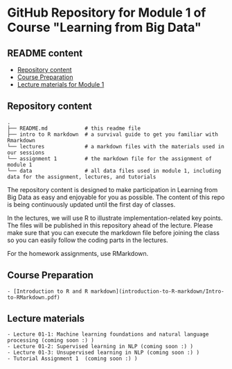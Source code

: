 # GitHub Repository for Module 1 of Course  "Learning from Big Data"

## README content
<!-- vim-markdown-toc GFM -->

* [Repository content](#repository-content)
* [Course Preparation](#Course-Preparation)
* [Lecture materials for Module 1](#lecture-materials)

  
<!-- vim-markdown-toc -->

## Repository content

```
.
├── README.md            # this readme file
├── intro to R markdown  # a survival guide to get you familiar with Rmarkdown
└── lectures             # a markdown files with the materials used in our sessions 
└── assignment 1         # the markdown file for the assignment of module 1 
└── data                 # all data files used in module 1, including data for the assignment, lectures, and tutorials

```

The repository content is designed to make participation in Learning from Big Data as easy and enjoyable for you as possible. The content of this repo is being continuously updated until the first day of classes. 

In the lectures, we will use R to illustrate implementation-related key points. The files will be published in this repository ahead of the lecture. Please make sure that you can execute the markdown file before joining the class so you can easily follow the coding parts in the lectures.  

For the homework assignments, use RMarkdown.

## Course Preparation  

```
- [Introduction to R and R markdown](introduction-to-R-markdown/Intro-to-RMarkdown.pdf)

 ```
 ## Lecture materials

```
- Lecture 01-1: Machine learning foundations and natural language processing (coming soon :) )
- Lecture 01-2: Supervised learning in NLP (coming soon :) )
- Lecture 01-3: Unsupervised learning in NLP (coming soon :) )
- Tutorial Assignment 1  (coming soon :) )
 ```

